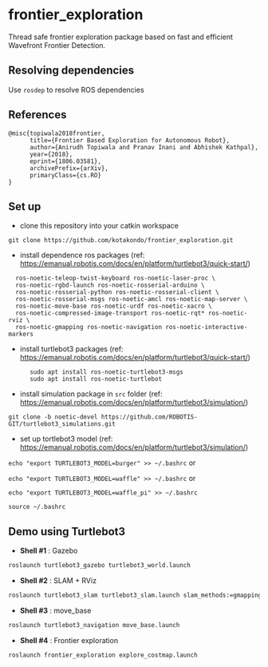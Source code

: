 # frontier_exploration

Thread safe frontier exploration package based on fast and efficient Wavefront Frontier Detection.

## Resolving dependencies

Use `rosdep` to resolve ROS dependencies

## References

```
@misc{topiwala2018frontier,
      title={Frontier Based Exploration for Autonomous Robot}, 
      author={Anirudh Topiwala and Pranav Inani and Abhishek Kathpal},
      year={2018},
      eprint={1806.03581},
      archivePrefix={arXiv},
      primaryClass={cs.RO}
}
```

## Set up

- clone this repository into your catkin workspace

```git clone https://github.com/kotakondo/frontier_exploration.git```
 
- install dependence ros packages (ref: https://emanual.robotis.com/docs/en/platform/turtlebot3/quick-start/)

```sudo apt-get install ros-noetic-joy ros-noetic-teleop-twist-joy \
  ros-noetic-teleop-twist-keyboard ros-noetic-laser-proc \
  ros-noetic-rgbd-launch ros-noetic-rosserial-arduino \
  ros-noetic-rosserial-python ros-noetic-rosserial-client \
  ros-noetic-rosserial-msgs ros-noetic-amcl ros-noetic-map-server \
  ros-noetic-move-base ros-noetic-urdf ros-noetic-xacro \
  ros-noetic-compressed-image-transport ros-noetic-rqt* ros-noetic-rviz \
  ros-noetic-gmapping ros-noetic-navigation ros-noetic-interactive-markers
```

- install turtlebot3 packages (ref: https://emanual.robotis.com/docs/en/platform/turtlebot3/quick-start/)

```sudo apt install ros-noetic-dynamixel-sdk
      sudo apt install ros-noetic-turtlebot3-msgs
      sudo apt install ros-noetic-turtlebot
```

- install simulation package in `src` folder (ref: https://emanual.robotis.com/docs/en/platform/turtlebot3/simulation/)

```git clone -b noetic-devel https://github.com/ROBOTIS-GIT/turtlebot3_simulations.git```

- set up tortlebot3 model (ref: https://emanual.robotis.com/docs/en/platform/turtlebot3/simulation/)

```echo "export TURTLEBOT3_MODEL=burger" >> ~/.bashrc``` or 

```echo "export TURTLEBOT3_MODEL=waffle" >> ~/.bashrc``` or 

```echo "export TURTLEBOT3_MODEL=waffle_pi" >> ~/.bashrc```

```source ~/.bashrc```

## Demo using Turtlebot3

- **Shell #1** : Gazebo

```bash
roslaunch turtlebot3_gazebo turtlebot3_world.launch
```

- **Shell #2** : SLAM + RViz

```bash
roslaunch turtlebot3_slam turtlebot3_slam.launch slam_methods:=gmapping
```

- **Shell #3** : move_base

```bash
roslaunch turtlebot3_navigation move_base.launch 
```

- **Shell #4** : Frontier exploration

```bash
roslaunch frontier_exploration explore_costmap.launch
```
